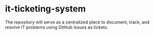 # it-ticketing-system
The repository will serve as a centralized place to document, track, and resolve IT problems using GitHub Issues as tickets.

